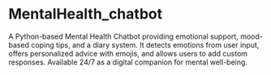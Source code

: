 # MentalHealth_chatbot
A Python-based Mental Health Chatbot providing emotional support, mood-based coping tips, and a diary system. It detects emotions from user input, offers personalized advice with emojis, and allows users to add custom responses. Available 24/7 as a digital companion for mental well-being.
